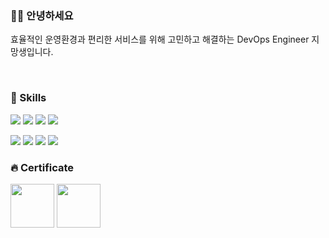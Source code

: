### 🙋‍♂️ 안녕하세요
효율적인 운영환경과 편리한 서비스를 위해 고민하고 해결하는 DevOps Engineer 지망생입니다.

<br/>

### 👀 Skills 
<img src="https://img.shields.io/badge/Amazone Web Service-232F3E?style=flat-square&logo=Amazone Web Service&logoColor=white"> <img src="https://img.shields.io/badge/Linux-FCC624?style=flat-square&logo=Linux&logoColor=white">
<img src="https://img.shields.io/badge/Docker-2496ED?style=flat-square&logo=Docker&logoColor=white">
<img src="https://img.shields.io/badge/Kubernetes-326CE5?style=flat-square&logo=Kubernetes&logoColor=white">

<img src="https://img.shields.io/badge/Terraform-7B42BC?style=flat-square&logo=Terraform&logoColor=white"> <img src="https://img.shields.io/badge/Git-F05032?style=flat-square&logo=Git&logoColor=white"> <img src="https://img.shields.io/badge/GitHub Actions-2088FF?style=flat-square&logo=GitHub Actions&logoColor=white">
<img src="https://img.shields.io/badge/JavaScript-F7DF1E?style=flat-square&logo=JavaScript&logoColor=white"> 
### 🔥 Certificate

<img src="https://user-images.githubusercontent.com/118710033/222036332-0f35f947-7ef4-4d8a-b223-48990eda0176.png"  width="70" height="70"/>   <img src="https://user-images.githubusercontent.com/118710033/222035821-b18cb7c4-8a1c-47b3-8c99-ef9f9e3ac47d.png"  width="70" height="70"/>


